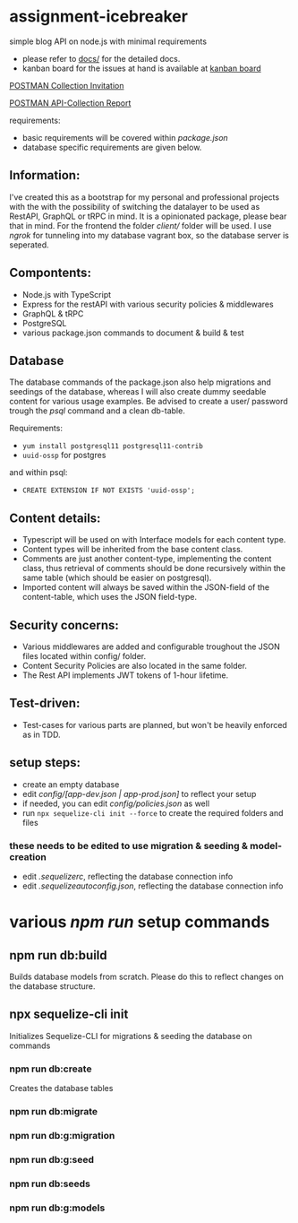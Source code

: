 # assignment-icebreaker
simple blog API on node.js with minimal requirements

* please refer to [docs/](https://cgencer.github.io/assignment-icebreaker/) for the detailed docs.
* kanban board for the issues at hand is available at [kanban board](https://cgencer.github.io/assignment-icebreaker/kanban.html)

[POSTMAN Collection Invitation](https://app.getpostman.com/join-team?invite_code=7fb999cabcec15df2ab29b671cb8322f)

[POSTMAN API-Collection Report](docs/api-report.html)

requirements:
- basic requirements will be covered within *package.json*
- database specific requirements are given below.

## Information:

I've created this as a bootstrap for my personal and professional projects with the 
with the possibility of switching the datalayer to be used as RestAPI, GraphQL or tRPC
in mind. It is a opinionated package, please bear that in mind. 
For the frontend the folder *client/* folder will be used.
I use *ngrok* for tunneling into my database vagrant box, so the database server is seperated.

## Compontents:

- Node.js with TypeScript
- Express for the restAPI with various security policies & middlewares
- GraphQL & tRPC
- PostgreSQL
- various package.json commands to document & build & test

## Database

The database commands of the package.json also help migrations and seedings
of the database, whereas I will also create dummy seedable content for various usage examples.
Be advised to create a user/ password trough the *psql* command and a clean db-table.

Requirements:
- `yum install postgresql11 postgresql11-contrib`
- `uuid-ossp` for postgres

and within psql:
- `CREATE EXTENSION IF NOT EXISTS 'uuid-ossp';`


## Content details:
- Typescript will be used on with Interface models for each content type. 
- Content types will be inherited from the base content class. 
- Comments are just another content-type, implementing the content class, thus retrieval of comments should be done recursively within the same table (which should be easier on postgresql).
- Imported content will always be saved within the JSON-field of the content-table, which uses the JSON field-type.

## Security concerns:
- Various middlewares are added and configurable troughout the JSON files located within config/ folder.
- Content Security Policies are also located in the same folder.
- The Rest API implements JWT tokens of 1-hour lifetime.

## Test-driven:
- Test-cases for various parts are planned, but won't be heavily enforced as in TDD. 

## setup steps:
* create an empty database
* edit *config/[app-dev.json | app-prod.json]* to reflect your setup
* if needed, you can edit *config/policies.json* as well
* run 
`npx sequelize-cli init --force`
to create the required folders and files

### these needs to be edited to use migration & seeding & model-creation
* edit *.sequelizerc*, reflecting the database connection info
* edit *.sequelizeautoconfig.json*, reflecting the database connection info

# various *npm run* setup commands

## npm run db:build

Builds database models from scratch. Please do this to reflect changes on the database structure.

## npx sequelize-cli init

Initializes Sequelize-CLI for migrations & seeding the database on commands

### npm run db:create

Creates the database tables

### npm run db:migrate

### npm run db:g:migration

### npm run db:g:seed

### npm run db:seeds

### npm run db:g:models

